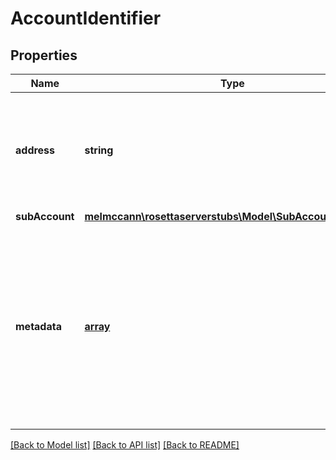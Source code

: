 # AccountIdentifier

## Properties
Name | Type | Description | Notes
------------ | ------------- | ------------- | -------------
**address** | **string** | The address may be a cryptographic public key (or some encoding of it) or a provided username. | 
**subAccount** | [**melmccann\rosettaserverstubs\Model\SubAccountIdentifier**](SubAccountIdentifier.md) |  | [optional] 
**metadata** | [**array**](.md) | Blockchains that utilize a username model (where the address is not a derivative of a cryptographic public key) should specify the public key(s) owned by the address in metadata. | [optional] 

[[Back to Model list]](../README.md#documentation-for-models) [[Back to API list]](../README.md#documentation-for-api-endpoints) [[Back to README]](../README.md)


